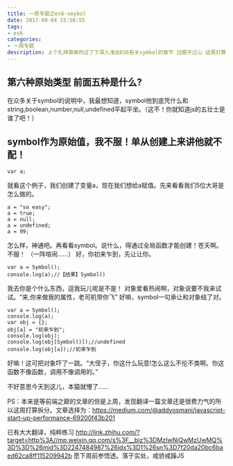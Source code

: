 ```yaml
---
title: 一周专题之es6-smybol
date: 2017-09-04 15:58:55
tags:
- es6
categories:
- 一周专题
description: 上个礼拜简单的过了下深入浅出ES6有关symbol的章节 过眼不过心 这周打算啃啃同时上周本来打算封装一个弹窗插件的，但是发现一个是自己的知识不够扎实，另一个是眼界不够，偏而不全。所以这个月也打算把javascript设计模式与开发实践》这本书攻下来同时学习设计心理学这一套书并且练习ps。
---
```


## 第六种原始类型  前面五种是什么?
在众多关于symbol的说明中，我最想知道，symbol他到底凭什么和string,boolean,number,null,undefined平起平坐。（这不！你就知道js的五壮士是谁了吧！）

## symbol作为原始值，我不服！单从创建上来讲他就不配！
```
var a;
```
就看这个例子，我们创建了变量a，现在我们想给a赋值。先来看看我们5位大哥是怎么做的。
```
a = "so easy";
a = true;
a = null;
a = undefined;
a = 99;
```
怎么样，神通吧。再看看symbol。说什么，得通过全局函数才能创建！苍天啊。不服！
（一阵喧闹……）
好，你初来乍到，先让让你。
```
var a = Symbol();
console.log(a);//【结果】Symbol()
```

我去你是个什么东西，逗我玩儿呢是不是！
对象爱看热闹啊，对象说要不我来试试。“来,你来做我的属性，老司机带你飞”
好嘛，symbol一句承让和对象结了对。

```
var a = Symbol();
console.log(a);
var obj = {};
obj[a] = "初来乍到";
console.log(obj);
console.log(obj[Symbol()]);//undefined
console.log(obj[a]);//初来乍到
```

好嘛！这可把对象吓了一跳。“大侄子，你这什么玩意!怎么这么不伦不类啊。你这函数不像函数，调用不像调用的。”

不好意思今天到这儿，本猿就懵了……

PS：本来是等前端之巅的文章的但是上周，发现翻译一篇文章还是很费力气的所以这周打算拆分。文章选择为：https://medium.com/@addyosmani/javascript-start-up-performance-69200f43b201

已有大大翻译，纯粹练习 http://link.zhihu.com/?target=http%3A//mp.weixin.qq.com/s%3F__biz%3DMzIwNjQwMzUwMQ%3D%3D%26mid%3D2247484987%26idx%3D1%26sn%3D7f20da20bc6baed62ca8ff115209942b 愿下周前参悟透。落于实处，戒骄戒躁JS 